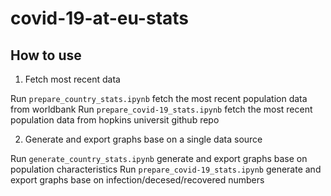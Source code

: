 # covid-19-at-eu-stats

## How to use

1. Fetch most recent data

Run `prepare_country_stats.ipynb` fetch the most recent population data from worldbank
Run `prepare_covid-19_stats.ipynb` fetch the most recent population data from hopkins universit github repo

2. Generate and export graphs base on a single data source

Run `generate_country_stats.ipynb` generate and export graphs base on population characteristics
Run `prepare_covid-19_stats.ipynb` generate and export graphs base on infection/decesed/recovered numbers
